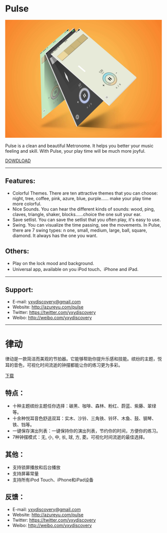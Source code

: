	
# Pulse

<img src="https://github.com/Yogayu/Pulse/blob/master/images/banner.jpg">

Pulse is a clean and beautiful Metronome. It helps you better your music feeling and skill. With Pulse, your play time will be much more joyful.

[DOWDLOAD](https://itunes.apple.com/cn/developer/xinyu-you/id1092207432)

*****************************************************

## Features:
* Colorful Themes. There are ten attractive themes that you can choose: 
night, tree, coffee, pink, azure, blue, purple...... make your play time more colorful. 
* Nice Sounds. You can hear the different kinds of sounds: 
wood, ping, claves, triangle, shaker, blocks......choice the one suit your ear.
* Save setlist. You can save the setlist that you often play, it's easy to use. 
* Swing. You can visualize the time passing, see the movements. 
In Pulse, there are 7 swing types: n
one, small, medium, large, ball, square, diamond. It always has the one you want.
	
## Others:
- Play on the lock mood and background.
- Universal app, available on you iPod touch、iPhone and iPad.

*****************************************************


## Support:

- E-mail: yxydiscovery@gmail.com
- Website: http://azureyu.com/pulse
- Twitter: https://twitter.com/yxydiscovery
- Weibo: http://weibo.com/yxydiscovery

----
# 律动

律动是一款简洁而美观的节拍器。它能够帮助你提升乐感和技能。缤纷的主题，悦耳的音色，可视化时间流逝的钟摆都能让你的练习更为多彩。

[下载](https://itunes.apple.com/cn/developer/xinyu-you/id1092207432)
	
## 特点：
* 十种主题缤纷主题任你选择：碳黑、咖啡、森林、粉红、蔚蓝、紫藤、翠绿等。
* 十余种悦耳音色舒适双耳：实木、沙铃、三角铁、铃环、木鱼、鼓、钢琴、铁、铛等。
* 一键保存演出列表：一键保持你的演出列表，节约你的时间，方便你的练习。
* 7种钟摆模式：无, 小, 中, 长, 球, 方, 菱。可视化时间流逝的最佳选择。

## 其他：
- 支持锁屏播放和后台播放
- 支持屏幕常量
- 支持所有iPod Touch、iPhone和iPad设备

## 反馈：
- E-mail: yxydiscovery@gmail.com
- Website: http://azureyu.com/pulse
- Twitter: https://twitter.com/yxydiscovery
- Weibo: http://weibo.com/yxydiscovery

